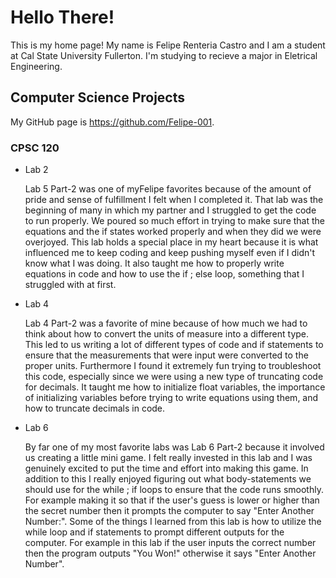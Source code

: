 # Hello There!

This is my home page! My name is Felipe Renteria Castro and I am a student at Cal State University Fullerton. I'm studying to recieve a major in Eletrical Engineering.

## Computer Science Projects

My GitHub page is https://github.com/Felipe-001.

### CPSC 120

* Lab 2

    Lab 5 Part-2 was one of myFelipe favorites because of the amount of pride and sense of fulfillment I felt when I completed it. That lab was the beginning of many in which my partner and I struggled to get the code to run properly. We poured so much effort in trying to make sure that the equations and the if states worked properly and when they did we were overjoyed. This lab holds a special place in my heart because it is what influenced me to keep coding and keep pushing myself even if I didn't know what I was doing. It also taught me how to properly write equations in code and how to use the if ; else loop, something that I struggled with at first.


* Lab 4

    Lab 4 Part-2 was a favorite of mine because of how much we had to think about how to convert the units of measure into a different type. This led to us writing a lot of different types of code and if statements to ensure that the measurements that were input were converted to the proper units. Furthermore I found it extremely fun trying to troubleshoot this code, especially since we were using a new type of truncating code for decimals. It taught me how to initialize float variables, the importance of initializing variables before trying to write equations using them, and how to truncate decimals in code.


* Lab 6

    By far one of my most favorite labs was Lab 6 Part-2 because it involved us creating a little mini game. I felt really invested in this lab and I was genuinely excited to put the time and effort into making this game. In addition to this I really enjoyed figuring out what body-statements we should use for the while ; if loops to ensure that the code runs smoothly. For example making it so that if the user's guess is lower or higher than the secret number then it prompts the computer to say "Enter Another Number:".  Some of the things I learned from this lab is how to utilize the while loop and if statements to prompt different outputs for the computer. For example in this lab if the user inputs the correct number then the program outputs "You Won!" otherwise it says "Enter Another Number".

